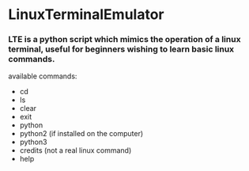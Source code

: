 # LinuxTerminalEmulator
### LTE is a python script which mimics the operation of a linux terminal, useful for beginners wishing to learn basic linux commands.

available commands:
  - cd
  - ls
  - clear
  - exit
  - python
  - python2 (if installed on the computer)
  - python3
  - credits (not a real linux command)
  - help
